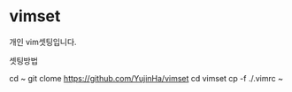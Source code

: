 # vimset
개인 vim셋팅입니다.

셋팅방법

cd ~
git clome https://github.com/YujinHa/vimset
cd vimset
cp -f ./.vimrc ~
```
